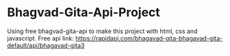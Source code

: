 # Bhagvad-Gita-Api-Project
Using free bhagvad-gita-api to make this project with html, css and javascript. Free api link: https://rapidapi.com/bhagavad-gita-bhagavad-gita-default/api/bhagavad-gita3
